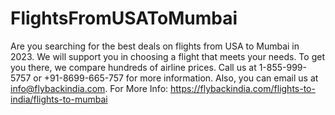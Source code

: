 # FlightsFromUSAToMumbai
Are you searching for the best deals on flights from USA to Mumbai in 2023.  We will support you in choosing a flight that meets your needs. To get you there, we compare hundreds of airline prices. Call us at 1-855-999-5757 or +91-8699-665-757 for more information. Also, you can email us at info@flybackindia.com.
For More Info: https://flybackindia.com/flights-to-india/flights-to-mumbai
